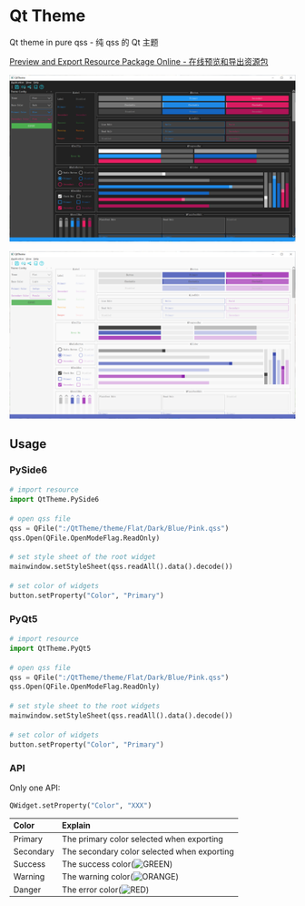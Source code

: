 # Qt Theme

Qt theme in pure qss - 纯 qss 的 Qt 主题

[Preview and Export Resource Package Online - 在线预览和导出资源包](https://hubenchang0515.github.io/QtTheme/)

![dark](https://github.com/hubenchang0515/QtTheme/raw/master/doc/image/dark.png)

![light](https://github.com/hubenchang0515/QtTheme/raw/master/doc/image/light.png)

## Usage

### PySide6

```python
# import resource
import QtTheme.PySide6

# open qss file
qss = QFile(":/QtTheme/theme/Flat/Dark/Blue/Pink.qss")
qss.Open(QFile.OpenModeFlag.ReadOnly)

# set style sheet of the root widget
mainwindow.setStyleSheet(qss.readAll().data().decode())

# set color of widgets
button.setProperty("Color", "Primary")
```



### PyQt5

```python
# import resource
import QtTheme.PyQt5

# open qss file
qss = QFile(":/QtTheme/theme/Flat/Dark/Blue/Pink.qss")
qss.Open(QFile.OpenModeFlag.ReadOnly)

# set style sheet to the root widgets
mainwindow.setStyleSheet(qss.readAll().data().decode())

# set color of widgets
button.setProperty("Color", "Primary")
```

### API

Only one API:  

```python
QWidget.setProperty("Color", "XXX")
```

| Color        | Explain                                                                    |
| :----------- | :------------------------------------------------------------------------- |
| Primary      | The primary color selected when exporting                                  |
| Secondary    | The secondary color selected when exporting                                |
| Success      | The success color(![GREEN](https://placehold.co/16x16/4caf50/4caf50.png))  |
| Warning      | The warning color(![ORANGE](https://placehold.co/16x16/ff9800/ff9800.png)) |
| Danger       | The error color(![RED](https://placehold.co/16x16/f44336/f44336.png))      |


